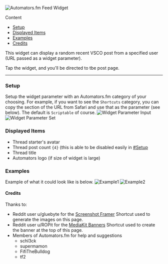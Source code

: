 ![Automators.fm Feed Widget](https://i.imgur.com/NKjT1H4.png)

Content
* [Setup](#Setup)
* [Displayed Items](#Displayed%20Items)
* [Examples](#Examples)
* [Credits](#Credits)

This widget can display a random recent VSCO post from a specified user (URL passed as a widget parameter). 

Tap the widget, and you'll be directed to tbe post page.

-----

### Setup
Setup the widget parameter with an Automators.fm category of your choosing. For example, if you want to see the `Shortcuts` category, you can copy the section of the URL from Safari and use that as the parameter (see below). The default is `Scriptable` of course.
![Widget Parameter Input](https://i.imgur.com/DEuKmj6.jpg)
![Widget Parameter Set](https://i.imgur.com/fli7Efx.jpg)

### Displayed Items
  * Thread starter's avatar
  * Thread post count `{4}` (this is able to be disabled easily in [#Setup](#Setup)
  * Thread title
  * Automators logo (if size of widget is large)

### Examples
Example of what it could look like is below.
![Example1](https://i.imgur.com/demewNd.png)
![Example2](https://i.imgur.com/3JXlZtE.png)

#### Credits
  Thanks to:
  * Reddit user u/gluebyte for the [Screenshot Framer](https://routinehub.co/shortcut/8067/) Shortcut used to generate the images on this page.
  * Reddit user u/ROPit for the [MediaKit Banners](https://routinehub.co/shortcut/1910/) Shortcut used to create the banner at the top of this page.
  * Members of Automators.fm for help and suggestions
    * schl3ck
    * supermamon
    * FifiTheBulldog
    * tf2
